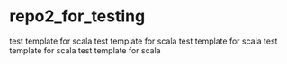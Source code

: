 # repo2_for_testing
test template for scala test template for scala test template for scala test template for scala test template for scala 
